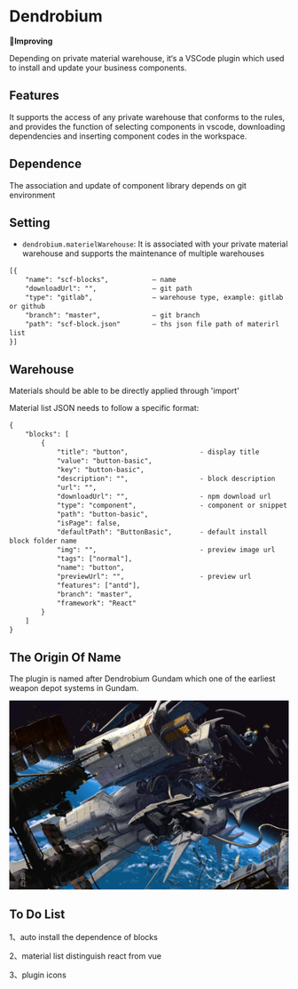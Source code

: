 # Dendrobium 

**Improving**

Depending on private material warehouse, it‘s a VSCode plugin which used to install and update your business components.


## Features

It supports the access of any private warehouse that conforms to the rules, and provides the function of selecting components in vscode, downloading dependencies and inserting component codes in the workspace.


## Dependence

The association and update of component library depends on git environment


## Setting

* `dendrobium.materielWarehouse`: It is associated with your private material warehouse and supports the maintenance of multiple warehouses



```
[{
    "name": "scf-blocks",           — name
    "downloadUrl": "",              — git path
    "type": "gitlab",               — warehouse type, example: gitlab or github
    "branch": "master",             — git branch
    "path": "scf-block.json"        — ths json file path of materirl list
}]
```

## Warehouse

Materials should be able to be directly applied through 'import'

Material list JSON needs to follow a specific format:

```
{
    "blocks": [
        {
            "title": "button",                  - display title
            "value": "button-basic",
            "key": "button-basic",          
            "description": "",                  - block description
            "url": "",
            "downloadUrl": "",                  - npm download url
            "type": "component",                - component or snippet
            "path": "button-basic",
            "isPage": false,
            "defaultPath": "ButtonBasic",       - default install block folder name
            "img": "",                          - preview image url
            "tags": ["normal"],
            "name": "button",
            "previewUrl": "",                   - preview url
            "features": ["antd"],
            "branch": "master",
            "framework": "React"
        }
    ]
}

```

## The Origin Of Name
The plugin is named after Dendrobium Gundam which one of the earliest weapon depot systems in Gundam.

![avatar](./docs/image/GP03-DENDROBIUM-GUNDAM.jpg)


## To Do List

1、auto install the dependence of blocks

2、material list distinguish react from vue

3、plugin icons



